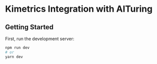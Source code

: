 # Kimetrics Integration with AITuring

## Getting Started

First, run the development server:

```bash
npm run dev
# or
yarn dev
```
